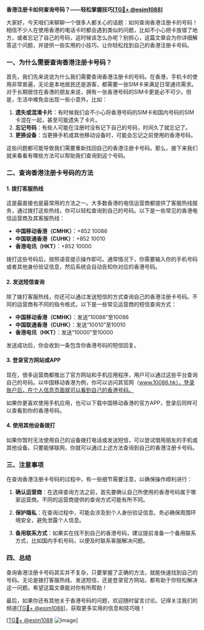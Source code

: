 **香港注册卡如何查询号码？——轻松掌握技巧[[TG💪+ @esim1088](https://t.me/s/esim1088)]**

大家好，今天咱们来聊聊一个很多人都关心的话题：如何查询香港注册卡的号码！相信不少人在使用香港的电话卡时都会遇到类似的问题，比如不小心把卡放错了地方，或者忘记了自己的号码，这时候该怎么办呢？别担心，这篇文章会为你详细解答这个问题，并提供一些实用的小技巧，让你轻松找到自己的香港注册卡号码。

### 一、为什么需要查询香港注册卡号码？

首先，我们先来说说为什么我们需要查询香港注册卡的号码。在香港，手机卡的使用非常普遍，无论是本地居民还是游客，都需要一张SIM卡来满足日常通讯需求。对于长期居住在香港的朋友来说，拥有一张香港号码的SIM卡更是必不可少。但是，生活中难免会出现一些小意外，比如：

1. **遗失或混淆卡片**：有时候我们会不小心将香港号码的SIM卡和国内号码的SIM卡混在一起，甚至可能遗失了卡片。
2. **忘记号码**：有些人可能在注册时没有记下自己的号码，时间久了就忘记了。
3. **更换设备**：当更换手机或其他移动设备时，可能会忘记之前使用的香港号码。

这些问题都可能导致我们需要重新找回自己的香港注册卡号码。那么，接下来我们就来看看有哪些方法可以帮助我们查询到这个号码。

### 二、查询香港注册卡号码的方法

#### 1. 拨打客服热线

这是最直接也是最常用的方法之一。大多数香港的电信运营商都提供了客服热线服务，通过拨打这些热线，你可以轻松查询到自己的号码。以下是一些常见的香港电信运营商及其客服热线：

- **中国移动香港（CMHK）**：+852 10086
- **中国联通香港（CUHK）**：+852 10010
- **香港电讯（HKT）**：+852 10000

拨打这些号码后，按照语音提示操作即可。通常情况下，你需要输入你的手机号码或者其他身份验证信息，然后系统会自动告知你对应的香港号码。

#### 2. 发送短信查询

除了拨打客服热线，你还可以通过发送短信的方式查询自己的香港注册卡号码。不同的运营商有不同的指令格式，以下是一些常见运营商的短信查询方式：

- **中国移动香港（CMHK）**：发送“10086”至10086
- **中国联通香港（CUHK）**：发送“10010”至10010
- **香港电讯（HKT）**：发送“10000”至10000

发送成功后，你会收到一条包含你香港号码的短信回复。

#### 3. 登录官方网站或APP

现在，很多运营商都推出了官方网站和手机应用程序，用户可以通过这些平台查询自己的号码。以中国移动香港为例，你可以访问其官网（www.10086.hk），登录账户后，在个人信息页面就可以看到自己的香港号码。

如果你更喜欢使用手机应用，也可以下载中国移动香港的官方APP，登录后同样可以查看到你的香港号码。

#### 4. 使用其他设备拨打

如果你暂时无法使用自己的设备拨打电话或发送短信，可以尝试借用朋友的手机或其他设备。只要能够联网，你就可以通过上述方法查询到自己的香港注册卡号码。

### 三、注意事项

在查询香港注册卡号码的过程中，有一些细节需要注意，以确保操作顺利进行：

1. **确认运营商**：在选择查询方法之前，首先要确认自己所使用的香港号码属于哪家运营商。不同的运营商提供的查询方式可能有所不同。
   
2. **保护隐私**：在查询过程中，可能会涉及到个人身份验证信息。务必确保周围环境安全，避免泄露个人信息。

3. **备用联系方式**：如果实在找不到自己的香港号码，建议提前准备一个备用联系方式，比如国内手机号码，以便及时联系客服解决问题。

### 四、总结

查询香港注册卡号码其实并不复杂，只要掌握了正确的方法，就能快速找到自己的号码。无论是拨打客服热线、发送短信，还是登录官方网站，都有助于你轻松解决这一问题。希望这篇文章能对你有所帮助！

最后，如果你还有其他关于香港号码的问题，欢迎随时留言讨论。记得关注我们的频道[[TG💪+ @esim1088](https://t.me/s/esim1088)]，获取更多实用的信息和技巧哦！

[[TG💪+ @esim1088](https://t.me/s/esim1088) ![Image](https://i.postimg.cc/4NQfJmqS/Snipaste-2025-05-13-00-14-12.png)]